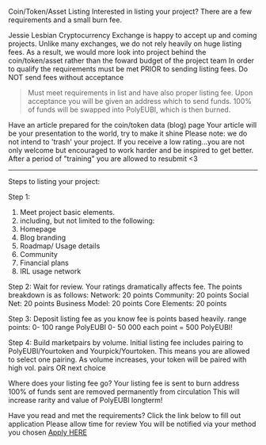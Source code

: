 Coin/Token/Asset Listing
    Interested in listing your project?
    There are a few requirements and a small burn fee.

             
  Jessie Lesbian Cryptocurrency Exchange is happy to accept up and coming projects. Unlike many exchanges, we do 
not rely heavily on huge listing fees. As a result, we would more look into project behind the coin/token/asset rather
than the foward budget of the project team
In order to qualify the requirements must be met PRIOR to sending listing fees. Do NOT send fees without acceptance</p>
              
  > Must meet requirements in list and have also proper listing fee.
    Upon acceptance you will be given an address which to send funds.
    100% of funds will be swapped into PolyEUBI, which is then burned.

  Have an article prepared for the coin/token data (blog) page
Your article will be your presentation to the world, try to make it shine
Please note: we do not intend to 'trash' your project. If you receive a low rating...you are not only
welcome but encouraged to work harder and be inspired to get better. After a period of "training" you are 
allowed to resubmit <3

---------------------------------------

Steps to listing your project:

Step 1:
1. Meet project basic elements.
2. including, but not limited to the following:
3. Homepage
4. Blog branding
5. Roadmap/ Usage details
6. Community 
7. Financial plans
8. IRL usage network

Step 2:
Wait for review.
Your ratings dramatically affects fee.
The points breakdown is as follows:
Network: 20 points
Community: 20 points 
Social Net: 20 points
Business Model: 20 points
Core Elements: 20 points

Step 3: 
Deposit listing fee
as you know fee is points based heavily.
range points: 0- 100
range PolyEUBI 0- 50 000
each point = 500 PolyEUBI! 

Step 4: 
Build marketpairs by volume.
Initial listing fee includes pairing to PolyEUBI/Yourtoken and Yourpick/Yourtoken.
This means you are allowed to select one pairing.
As volume increases, your token will be paired with high vol. pairs OR next choice

Where does your listing fee go?
Your listing fee is sent to burn address
100% of funds sent are removed permanently from circulation
This will increase rarity and value of PolyEUBI longterm!
          
Have you read and met the requirements?
Click the link below to fill out application
Please allow time for review
You will be notified via your method you chosen
<a href="#" target="_blank" referrer="anonymous">Apply HERE</a>
    







